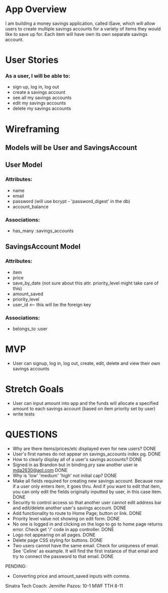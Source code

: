 # App Overview

I am building a money savings application, called iSave, which will allow users to create multiple savings accounts for a variety of items they would like to save up for. Each item will have own its own separate savings account.

# User Stories

### As a user, I will be able to:

- sign up, log in, log out
- create a savings account
- see all my savings accounts
- edit my savings accounts
- delete my savings accounts

# Wireframing

## Models will be User and SavingsAccount

## User Model

### Attributes:

- name
- email
- password (will use bcrypt - 'password_digest' in the db)
- account_balance

### Associations:

- has_many :savings_accounts


## SavingsAccount Model

### Attributes:

- item
- price
- save_by_date (not sure about this attr. priority_level might take care of this)
- amount_saved
- priority_level
- user_id <-- this will be the foreign key

### Associations:

- belongs_to :user

# MVP

- User can signup, log in, log out, create, edit, delete and view their own savings accounts

# Stretch Goals

- User can input amount into app and the funds will allocate a specified amount to each savings account (based on item priority set by user)
- write tests

# QUESTIONS

- Why are there items/prices/etc displayed even for new users? DONE
- User's first names do not appear on savings_accounts index pg. DONE
- How to clearly display all of a user's savings accounts? DONE
- Signed in as Brandon but in binding.pry saw another user ie mda2630@aol.com DONE
- Why is 'low' 'medium' 'high' not initial cap? DONE
- Make all fields required for creating new savings account. Because now if a user only enters item, it goes thru. And if you want to edit that item, you can only edit the fields originally inputted by user, in this case item. DONE
- Security to control access so that another user cannot edit address bar and edit/delete another user's savings account. DONE
- Add functionality to route to Home Page; button or link. DONE
- Priority level value not showing on edit form. DONE
- No one is logged in and clicking on the logo to go to home page returns error. Check get '/' code in app controller. DONE
- Logo not appearing on all pages. DONE
- Delete page CSS styling for buttons. DONE
- Two users cannot have the same email. Check for uniquness of email. See 'Celine' as example. It will find the first instance of that email and try to connect the password to that email. DONE

PENDING:
- Converting price and amount_saved inputs with comma.

Sinatra Tech Coach:
Jennifer Pazos:
10-1 MWF
TTH 8-11
